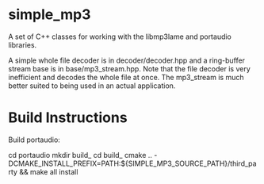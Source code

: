 # simple_mp3
A set of C++ classes for working with the libmp3lame and portaudio libraries.

A simple whole file decoder is in decoder/decoder.hpp and a ring-buffer stream 
base is in base/mp3_stream.hpp.  Note that the file decoder is very inefficient 
and decodes the whole file at once.  The mp3_stream is much better suited to being
used in an actual application.

# Build Instructions

Build portaudio:

cd portaudio
mkdir build_
cd build_
cmake .. -DCMAKE_INSTALL_PREFIX=PATH:${SIMPLE_MP3_SOURCE_PATH}/third_party && make all install
